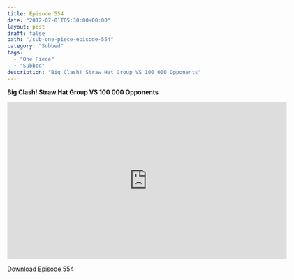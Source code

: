 ```yaml
---
title: Episode 554
date: "2012-07-01T05:30:00+00:00"
layout: post
draft: false
path: "/sub-one-piece-episode-554"
category: "Subbed"
tags:
  - "One Piece"
  - "Subbed"
description: "Big Clash! Straw Hat Group VS 100 000 Opponents"
---
```


**Big Clash! Straw Hat Group VS 100 000 Opponents**

<iframe width="640" height="360" src="https://www.rapidvideo.com/e/G6FRPFC7GG" frameborder="0" marginwidth=0 marginheight=0 scrolling=no allowfullscreen></iframe>

<a href="http://ouo.io/qs/eCodkFEQ?s=https://rapidvid.to/d/https://www.rapidvideo.com/e/G6FRPFC7GG">Download Episode 554</a>
